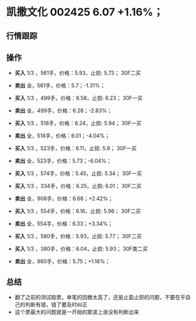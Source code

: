 # 凯撒文化 002425 6.07 +1.16%；

## 行情跟踪
  
## 操作
  - **买入** 1/3 ，561手，价格：5.93，止损: 5.73； 30F二买
  - **卖出** 全，561手，价格：5.7；-1.31%；

  - **买入** 1/3 ，499手，价格：6.58，止损: 6.23； 30F一买
  - **卖出** 全，499手，价格：6.28；-2.83%；

  - **买入** 1/3 ，518手，价格：6.24，止损: 5.94； 30F一买
  - **卖出** 全，518手，价格：6.01；-4.04%；

  - **买入** 1/3 ，523手，价格：6.11，止损: 5.9； 30F一买
  - **卖出** 全，523手，价格：5.73；-6.04%；

  - **买入** 1/3 ，574手，价格：5.45，止损: 5.34； 30F一买
  - **买入** 1/3 ，334手，价格：6.25，止损: 6.01； 30F二买
  - **卖出** 全，908手，价格：6.68；+2.42%；

  - **买入** 1/3 ，554手，价格：6.16，止损: 5.96； 30F二买
  - **卖出** 全，554手，价格：6.33；+3.34%；

  - **买入** 1/3 ，580手，价格：5.93，止损: 5.77； 30F二买
  - **买入** 1/3 ，380手，价格：6.04，止损: 5.93； 30F类二买
  - **卖出** 全，960手，价格：5.75；+1.16%；


## 总结
  - 翻了之前的测试股票，单笔的回撤太高了，还是止盈止损的问题，不要在乎自己的判断有错，错了要及时纠正
  - 这个票最大的问题就是一开始的那波上涨没有判断出来